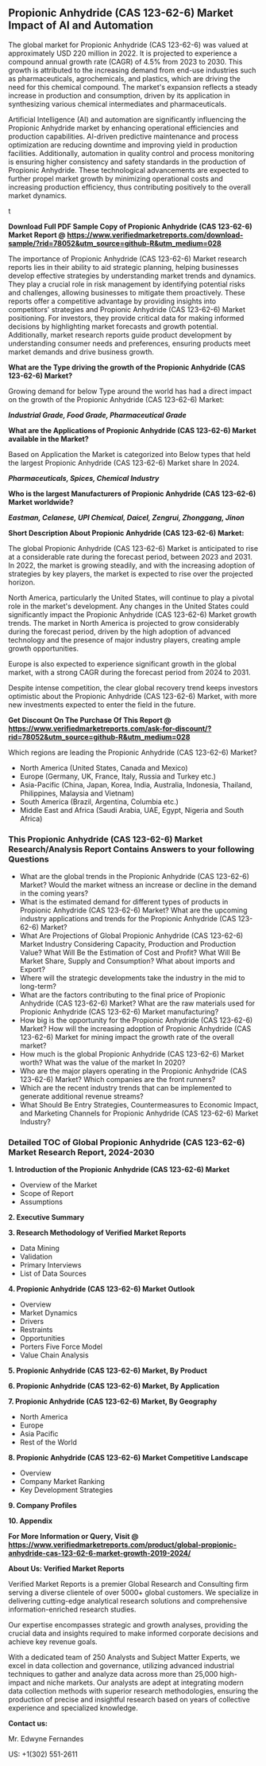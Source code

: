 <h2>Propionic Anhydride (CAS 123-62-6) Market Impact of AI and Automation</h2><p>The global market for Propionic Anhydride (CAS 123-62-6) was valued at approximately USD 220 million in 2022. It is projected to experience a compound annual growth rate (CAGR) of 4.5% from 2023 to 2030. This growth is attributed to the increasing demand from end-use industries such as pharmaceuticals, agrochemicals, and plastics, which are driving the need for this chemical compound. The market's expansion reflects a steady increase in production and consumption, driven by its application in synthesizing various chemical intermediates and pharmaceuticals.</p><p>Artificial Intelligence (AI) and automation are significantly influencing the Propionic Anhydride market by enhancing operational efficiencies and production capabilities. AI-driven predictive maintenance and process optimization are reducing downtime and improving yield in production facilities. Additionally, automation in quality control and process monitoring is ensuring higher consistency and safety standards in the production of Propionic Anhydride. These technological advancements are expected to further propel market growth by minimizing operational costs and increasing production efficiency, thus contributing positively to the overall market dynamics.</p>t</p><p id="" class=""><strong>Download Full PDF Sample Copy of Propionic Anhydride (CAS 123-62-6) Market Report @ <a href="https://www.verifiedmarketreports.com/download-sample/?rid=78052&utm_source=github-R&utm_medium=028" target="_blank">https://www.verifiedmarketreports.com/download-sample/?rid=78052&utm_source=github-R&utm_medium=028</a></strong></p><p>The importance of&nbsp;Propionic Anhydride (CAS 123-62-6) Market research reports lies in their ability to aid strategic planning, helping businesses develop effective strategies by understanding market trends and dynamics. They play a crucial role in risk management by identifying potential risks and challenges, allowing businesses to mitigate them proactively. These reports offer a competitive advantage by providing insights into competitors' strategies and Propionic Anhydride (CAS 123-62-6) Market positioning. For investors, they provide critical data for making informed decisions by highlighting market forecasts and growth potential. Additionally, market research reports guide product development by understanding consumer needs and preferences, ensuring products meet market demands and drive business growth.</p><p><strong>What are the&nbsp;Type driving the growth of the Propionic Anhydride (CAS 123-62-6) Market?</strong></p><p id="" class="">Growing demand for below Type around the world has had a direct impact on the growth of the Propionic Anhydride (CAS 123-62-6) Market:</p><em><strong>Industrial Grade, Food Grade, Pharmaceutical Grade</strong></em></p><strong>What are the&nbsp;Applications&nbsp;of Propionic Anhydride (CAS 123-62-6) Market available in the Market?</strong></p><p id="" class="">Based on Application the Market is categorized into Below types that held the largest Propionic Anhydride (CAS 123-62-6) Market share In 2024.</p><em><strong>Pharmaceuticals, Spices, Chemical Industry</strong></em></p><strong>Who is the largest Manufacturers of Propionic Anhydride (CAS 123-62-6) Market worldwide?</strong></p><p><em><strong>Eastman, Celanese, UPI Chemical, Daicel, Zengrui, Zhonggang, Jinon</strong></em></p><p id="" class=""><strong>Short Description About Propionic Anhydride (CAS 123-62-6) Market:</strong></p><p>The global Propionic Anhydride (CAS 123-62-6) Market is anticipated to rise at a considerable rate during the forecast period, between 2023 and 2031. In 2022, the market is growing steadily, and with the increasing adoption of strategies by key players, the market is expected to rise over the projected horizon.</p><p>North America, particularly the United States, will continue to play a pivotal role in the market's development. Any changes in the United States could significantly impact the Propionic Anhydride (CAS 123-62-6) Market growth trends. The market in North America is projected to grow considerably during the forecast period, driven by the high adoption of advanced technology and the presence of major industry players, creating ample growth opportunities.</p><p>Europe is also expected to experience significant growth in the global market, with a strong CAGR during the forecast period from 2024 to 2031.</p><p>Despite intense competition, the clear global recovery trend keeps investors optimistic about the Propionic Anhydride (CAS 123-62-6) Market, with more new investments expected to enter the field in the future.</p><p id="" class=""><strong>Get Discount On The Purchase Of This Report @ <a href="https://www.verifiedmarketreports.com/ask-for-discount/?rid=78052&utm_source=github-R&utm_medium=028" target="_blank">https://www.verifiedmarketreports.com/ask-for-discount/?rid=78052&utm_source=github-R&utm_medium=028</a></strong></p>Which regions are leading the Propionic Anhydride (CAS 123-62-6) Market?</p><ul><li>North America (United States, Canada and Mexico)</li><li>Europe (Germany, UK, France, Italy, Russia and Turkey etc.)</li><li>Asia-Pacific (China, Japan, Korea, India, Australia, Indonesia, Thailand, Philippines, Malaysia and Vietnam)</li><li>South America (Brazil, Argentina, Columbia etc.)</li><li>Middle East and Africa (Saudi Arabia, UAE, Egypt, Nigeria and South Africa)</li></ul><h3 id="" class="">This Propionic Anhydride (CAS 123-62-6) Market Research/Analysis Report Contains Answers to your following Questions</h3><ul><li>What are the global trends in the Propionic Anhydride (CAS 123-62-6) Market? Would the market witness an increase or decline in the demand in the coming years?</li><li>What is the estimated demand for different types of products in Propionic Anhydride (CAS 123-62-6) Market? What are the upcoming industry applications and trends for the Propionic Anhydride (CAS 123-62-6) Market?</li><li>What Are Projections of Global Propionic Anhydride (CAS 123-62-6) Market Industry Considering Capacity, Production and Production Value? What Will Be the Estimation of Cost and Profit? What Will Be Market Share, Supply and Consumption? What about imports and Export?</li><li>Where will the strategic developments take the industry in the mid to long-term?</li><li>What are the factors contributing to the final price of Propionic Anhydride (CAS 123-62-6) Market? What are the raw materials used for Propionic Anhydride (CAS 123-62-6) Market manufacturing?</li><li>How big is the opportunity for the Propionic Anhydride (CAS 123-62-6) Market? How will the increasing adoption of Propionic Anhydride (CAS 123-62-6) Market for mining impact the growth rate of the overall market?</li><li>How much is the global Propionic Anhydride (CAS 123-62-6) Market worth? What was the value of the market In 2020?</li><li>Who are the major players operating in the Propionic Anhydride (CAS 123-62-6) Market? Which companies are the front runners?</li><li>Which are the recent industry trends that can be implemented to generate additional revenue streams?</li><li>What Should Be Entry Strategies, Countermeasures to Economic Impact, and Marketing Channels for Propionic Anhydride (CAS 123-62-6) Market Industry?</li></ul><h3 id="" class="">Detailed TOC of Global Propionic Anhydride (CAS 123-62-6) Market Research Report, 2024-2030</h3><p id="" class=""><strong>1. Introduction of the Propionic Anhydride (CAS 123-62-6) Market</strong></p><ul><li>Overview of the Market</li><li>Scope of Report</li><li>Assumptions</li></ul><p id="" class=""><strong>2. Executive Summary</strong></p><p id="" class=""><strong>3. Research Methodology of Verified Market Reports</strong></p><ul><li>Data Mining</li><li>Validation</li><li>Primary Interviews</li><li>List of Data Sources</li></ul><p id="" class=""><strong>4. Propionic Anhydride (CAS 123-62-6) Market Outlook</strong></p><ul><li>Overview</li><li>Market Dynamics</li><li>Drivers</li><li>Restraints</li><li>Opportunities</li><li>Porters Five Force Model</li><li>Value Chain Analysis</li></ul><p id="" class=""><strong>5. Propionic Anhydride (CAS 123-62-6) Market, By Product</strong></p><p id="" class=""><strong>6. Propionic Anhydride (CAS 123-62-6) Market, By Application</strong></p><p id="" class=""><strong>7. Propionic Anhydride (CAS 123-62-6) Market, By Geography</strong></p><ul><li>North America</li><li>Europe</li><li>Asia Pacific</li><li>Rest of the World</li></ul><p id="" class=""><strong>8. Propionic Anhydride (CAS 123-62-6) Market Competitive Landscape</strong></p><ul><li>Overview</li><li>Company Market Ranking</li><li>Key Development Strategies</li></ul><p id="" class=""><strong>9. Company Profiles</strong></p><p id="" class=""><strong>10. Appendix</strong></p><p id="" class=""><strong>For More Information or Query, Visit @ <a href="https://www.verifiedmarketreports.com/product/global-propionic-anhydride-cas-123-62-6-market-growth-2019-2024/" target="_blank">https://www.verifiedmarketreports.com/product/global-propionic-anhydride-cas-123-62-6-market-growth-2019-2024/</a></strong></p><p id="" class=""><strong>About Us: Verified Market Reports</strong></p><p id="" class="">Verified Market Reports is a premier Global Research and Consulting firm serving a diverse clientele of over 5000+ global customers. We specialize in delivering cutting-edge analytical research solutions and comprehensive information-enriched research studies.</p><p id="" class="">Our expertise encompasses strategic and growth analyses, providing the crucial data and insights required to make informed corporate decisions and achieve key revenue goals.</p><p id="" class="">With a dedicated team of 250 Analysts and Subject Matter Experts, we excel in data collection and governance, utilizing advanced industrial techniques to gather and analyze data across more than 25,000 high-impact and niche markets. Our analysts are adept at integrating modern data collection methods with superior research methodologies, ensuring the production of precise and insightful research based on years of collective experience and specialized knowledge.</p><p id="" class=""><strong>Contact us:</strong></p><p id="" class="">Mr. Edwyne Fernandes</p><p id="" class="">US: +1(302) 551-2611</p>